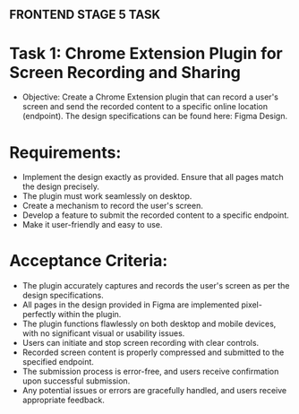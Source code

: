 ## FRONTEND STAGE 5 TASK
# Task 1: Chrome Extension Plugin for Screen Recording and Sharing
- Objective: Create a Chrome Extension plugin that can record a user's screen and send the recorded content to a specific online location (endpoint). The design specifications can be found here: Figma Design.
# Requirements:
- Implement the design exactly as provided. Ensure that all pages match the design precisely.
- The plugin must work seamlessly on desktop.
- Create a mechanism to record the user's screen.
- Develop a feature to submit the recorded content to a specific endpoint.
- Make it user-friendly and easy to use.
# Acceptance Criteria:
- The plugin accurately captures and records the user's screen as per the design specifications.
- All pages in the design provided in Figma are implemented pixel-perfectly within the plugin.
- The plugin functions flawlessly on both desktop and mobile devices, with no significant visual or usability issues.
- Users can initiate and stop screen recording with clear controls.
- Recorded screen content is properly compressed and submitted to the specified endpoint.
- The submission process is error-free, and users receive confirmation upon successful submission.
- Any potential issues or errors are gracefully handled, and users receive appropriate feedback.
